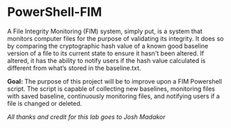# PowerShell-FIM

A File Integrity Monitoring (FIM) system, simply put, is a system that monitors computer files for the purpose of validating its integrity. It does so by comparing the cryptographic hash value of a known good baseline version of a file to its current state to ensure it hasn't been altered. If altered, it has the ability to notify users if the hash value calculated is different from what’s stored in the baseline.txt.

**Goal:** The purpose of this project will be to improve upon a FIM Powershell script. The script is capable of collecting new baselines, monitoring files with saved baseline, continuously monitoring files, and notifying users if a file is changed or deleted. 


*All thanks and credit for this lab goes to Josh Madakor*
